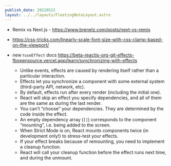 ```yaml
---
publish_date: 20220522    
layout: ../../layouts/FleetingNoteLayout.astro
---
```

- Remix vs Next.js - https://www.brenelz.com/posts/next-vs-remix

- https://css-tricks.com/linearly-scale-font-size-with-css-clamp-based-on-the-viewport/

-  new r`useEffect` docs https://beta-reactjs-org-git-effects-fbopensource.vercel.app/learn/synchronizing-with-effects

	-   Unlike events, effects are caused by rendering itself rather than a particular interaction.
	-   Effects let you synchronize a component with some external system (third-party API, network, etc).
	-   By default, effects run after every render (including the initial one).
	-   React will skip an effect you specify dependencies, and all of them are the same as during the last render.
	-   You can’t “choose” your dependencies. They are determined by the code inside the effect.
	-   An empty dependency array (`[]`) corresponds to the component “mounting”, i.e. being added to the screen.
	-   When Strict Mode is on, React mounts components twice (in development only!) to stress-test your effects.
	-   If your effect breaks because of remounting, you need to implement a cleanup function.
	-   React will call your cleanup function before the effect runs next time, and during the unmount.